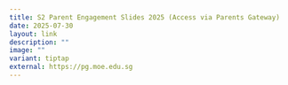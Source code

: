```yaml
---
title: S2 Parent Engagement Slides 2025 (Access via Parents Gateway)
date: 2025-07-30
layout: link
description: ""
image: ""
variant: tiptap
external: https://pg.moe.edu.sg
---
```

